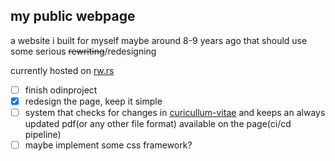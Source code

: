 ## my public webpage
a website i built for myself maybe around 8-9 years ago that should use some serious ~~rewriting~~/redesigning

currently hosted on [rw.rs](https://rw.rs/)
- [ ] finish odinproject
- [x] redesign the page, keep it simple
- [ ] system that checks for changes in [curicullum-vitae](https://github.com/vuksavic/curicullum-vitae) and keeps an always updated pdf(or any other file format) available on the page(ci/cd pipeline)
- [ ] maybe implement some css framework?
